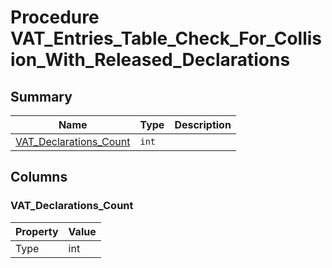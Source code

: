 # Procedure VAT_Entries_Table_Check_For_Collision_With_Released_Declarations


## Summary

| Name | Type | Description |
| - | - | --- |
|[VAT_Declarations_Count](#vat_declarations_count)|`int` ||

## Columns

### VAT_Declarations_Count

| Property | Value |
| - | - |
|Type|int|


